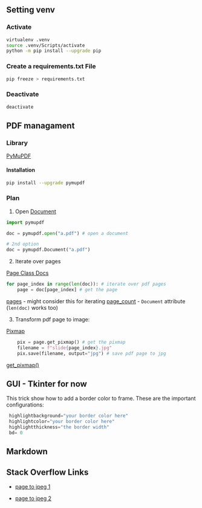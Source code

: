 ## Setting venv

### Activate
```bash
virtualenv .venv
source .venv/Scripts/activate
python -m pip install --upgrade pip
```

### Create a requirements.txt File

```bash
pip freeze > requirements.txt
```

### Deactivate

```bash
deactivate
```

## PDF managament

### Library

[PyMuPDF](https://pymupdf.readthedocs.io/en/latest/index.html)

#### Installation

```bash
pip install --upgrade pymupdf
```

### Plan

1. Open [Document](https://pymupdf.readthedocs.io/en/latest/document.html#document)

```python
import pymupdf

doc = pymupdf.open("a.pdf") # open a document

# 2nd option
doc = pymupdf.Document("a.pdf")
```
2. Iterate over pages

[Page Class Docs](https://pymupdf.readthedocs.io/en/latest/page.html)

```python
for page_index in range(len(doc)): # iterate over pdf pages
    page = doc[page_index] # get the page
```
[pages](https://pymupdf.readthedocs.io/en/latest/document.html#Document.pages) - might consider this for iterating
[page_count](https://pymupdf.readthedocs.io/en/latest/document.html#Document.page_count) - `Document` attribute (`len(doc)` works too)

3. Transform pdf page to image:

[Pixmap](https://pymupdf.readthedocs.io/en/latest/pixmap.html#pixmap)

```python
    pix = page.get_pixmap() # get the pixmap
    filename = f"slide{page_index}.jpg"
    pix.save(filename, output="jpg") # save pdf page to jpg
```
[get_pixmap()](https://pymupdf.readthedocs.io/en/latest/page.html#Page.get_pixmap)

## GUI - Tkinter for now

This trick show how to add a border color to frame. These are the important configurations:
```python
 highlightbackground="your border color here"
 highlightcolor="your border color here"
 highlightthickness="the border width"
 bd= 0
```

## Markdown

## Stack Overflow Links

- [page to jpeg 1](https://stackoverflow.com/questions/46184239/extract-a-page-from-a-pdf-as-a-jpeg)

- [page to jpeg 2](https://stackoverflow.com/questions/2693820/extract-images-from-pdf-without-resampling-in-python/34116472#34116472)